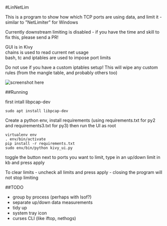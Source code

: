 #LinNetLim

This is a program to show how which TCP ports are using data, and limit it - similar to "NetLimiter" for Windows

Currently downstream limiting is disabled - if you have the time and skill to fix this, please send a PR!

GUI is in Kivy  
chains is used to read current net usage  
bash, tc and iptables are used to impose port limits  

Do not use if you have a custom iptables setup! This will wipe any custom rules (from the mangle table, and probably others too)

![screenshot here](http://chozabu.net/autopush/2016-12-03-00-07-094395124.png)

##Running

first intall libpcap-dev

    sudo apt install libpcap-dev

Create a python env, install requirements (using requirements.txt for py2 and requirements3.txt for py3) then run the UI as root

    virtualenv env
    . env/bin/activate
    pip install -r requirements.txt
    sudo env/bin/python kivy_ui.py 

toggle the button next to ports you want to limit, type in an up/down limit in kb and press apply 

To clear limits - uncheck all limits and press apply - closing the program will not stop limiting 

##TODO

 - group by process (perhaps with lsof?)
 - separate up/down data measurements
 - tidy up
 - system tray icon
 - curses CLI (like iftop, nethogs)
